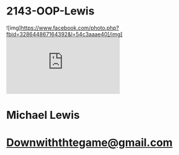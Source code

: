 # 2143-OOP-Lewis
![img]https://www.facebook.com/photo.php?fbid=328644867164392&l=54c3aaae40[/img]
![alt text](https://www.facebook.com/photo.php?fbid=328644867164392&l=54c3aaae40)
# Michael Lewis
# Downwiththtegame@gmail.com
